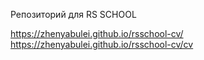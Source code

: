 Репозиторий для RS SCHOOL

https://zhenyabulei.github.io/rsschool-cv/
https://zhenyabulei.github.io/rsschool-cv/cv